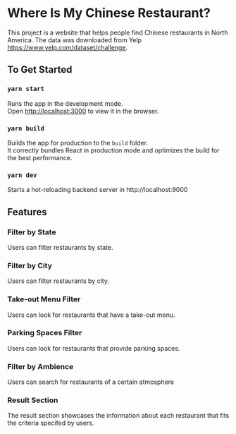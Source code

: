 # Where Is My Chinese Restaurant?

This project is a website that helps people find Chinese restaurants in North America. The data was downloaded from Yelp https://www.yelp.com/dataset/challenge.

## To Get Started

### `yarn start`

Runs the app in the development mode.<br />
Open [http://localhost:3000](http://localhost:3000) to view it in the browser.

### `yarn build`

Builds the app for production to the `build` folder.<br />
It correctly bundles React in production mode and optimizes the build for the best performance.

### `yarn dev`

Starts a hot-reloading backend server in http://localhost:9000

## Features

### Filter by State
Users can filter restaurants by state.

### Filter by City
Users can filter restaurants by city. 

### Take-out Menu Filter
Users can look for restaurants that have a take-out menu.

### Parking Spaces Filter
Users can look for restaurants that provide parking spaces.

### Filter by Ambience
Users can search for restaurants of a certain atmosphere

### Result Section
The result section showcases the information about each restaurant that fits the criteria specifed by users.
